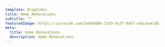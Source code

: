 ```yaml
---
template: BlogIndex
title: Home Renovations
subtitle: ""
featuredImage: https://ucarecdn.com/5a9dd086-7243-41f7-8d67-edac4ae1dbfd/
meta:
  title: Home Renovations
  description: Home Renovations
---
```

